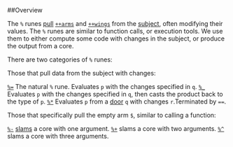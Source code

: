 ##Overview

The `%` runes [pull]() [`++arms`]() and [`++wings`]() from the [subject](), often modifying their values. The `%` runes are similar to function calls, or execution tools. We use them to either compute some code with changes in the subject, or produce the output from a core.

There are two categories of `%` runes: 

Those that pull data from the subject with changes:

[`%=`]()  The natural `%` rune. Evaluates `p` with the changes specified in `q`.
[`%_`]()  Evaluates `p` with the changes specified in `q`, then casts the product back to the type of `p`.
[`%*`]()  Evaluates `p` from a [door]() `q` with changes `r`.Terminated by `==`. 

Those that specifically pull the empty arm `$`, similar to calling a function:

[`%-`]() [slams]() a core with one argument.
[`%+`]() slams a core with two arguments.
[`%^`]() slams a core with three arguments.
